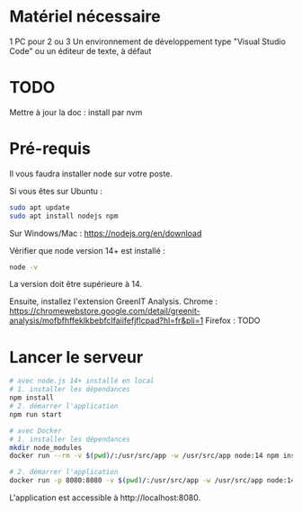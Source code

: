 # Matériel nécessaire
1 PC pour 2 ou 3
Un environnement de développement type "Visual Studio Code" ou un éditeur de texte, à défaut

# TODO

Mettre à jour la doc : install par nvm


# Pré-requis

Il vous faudra installer node sur votre poste.

Si vous êtes sur Ubuntu : 

```sh
sudo apt update
sudo apt install nodejs npm
```

Sur Windows/Mac : https://nodejs.org/en/download

Vérifier que node version 14+ est installé :

```sh
node -v
```
La version doit être supérieure à 14.

Ensuite, installez l'extension GreenIT Analysis.
Chrome : https://chromewebstore.google.com/detail/greenit-analysis/mofbfhffeklkbebfclfaiifefjflcpad?hl=fr&pli=1
Firefox : TODO

# Lancer le serveur

```sh
# avec node.js 14+ installé en local
# 1. installer les dépendances
npm install
# 2. démarrer l'application
npm run start

# avec Docker
# 1. installer les dépendances
mkdir node_modules
docker run --rm -v $(pwd)/:/usr/src/app -w /usr/src/app node:14 npm install

# 2. démarrer l'application
docker run -p 8080:8080 -v $(pwd)/:/usr/src/app -w /usr/src/app node:14 npm run start
```

L'application est accessible à http://localhost:8080.
